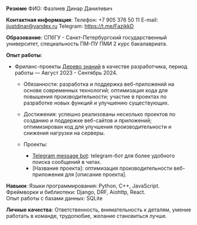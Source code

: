 **Резюме**
ФИО: Фазлиев Динар Данилевич

**Контактная информация**:
Телефон: +7 905 376 50 11
E-mail: jjustdinar@yandex.ru
Telegram: https://t.me/FazikkD

**Образование**:
СПбГУ - Санкт-Петербургский государственный университет, специальность ПМ-ПУ ПМИ 2 курс бакалавриата.

**Опыт работы**:
- Фриланс-проекты [Дерево знаний](https://derzn.ru/drevo/) в качестве разработчика, период работы — Август 2023 - Сентябрь 2024.
    - Обязанности: разработка и поддержка веб-приложений на основе современных технологий; оптимизация кода для повышения производительности; участие в проектах по разработке новых функций и улучшению существующих.
        
    - Достижения: успешно реализованы несколько проектов по созданию и поддержке веб-сайтов и приложений; оптимизирован код для улучшения производительности и снижения нагрузки на серверы.
        
    - Проекты:
        
        - [Telegram message bot](https://github.com/Dinarchak/TelegramMessagesBot): telegram-бот для более удобного поиска сообщений в чатах.
        - [Название проекта]: оптимизация производительности веб-приложения для [описание проекта].

**Навыки**:
Языки программирования: Python, C++, JavaScript.  
Фреймворки и библиотеки: Django, DRF, Aiohttp, React.    
Опыт работы с базами данных: SQLite

**Личные качества**:
Ответственность, внимательность к деталям, умение работать в команде, трудолюбие, желание становиться лучше.